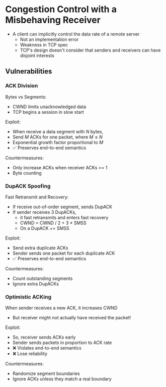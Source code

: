 # Congestion Control with a Misbehaving Receiver

- A client can implicitly control the data rate of a remote server
	- Not an implementation error
	- Weakness in TCP spec
	- TCP's design doesn't consider that senders and receivers can have disjoint interests

## Vulnerabilities

### ACK Division

Bytes vs Segments:
- CWND limits unacknowledged data
- TCP begins a session in slow start

Exploit:
- When receive a data segment with $N$ bytes,
- Send $M$ ACKs for one packet, where $M \leq N$
- Exponential growth factor proportional to $M$
- ✅ Preserves end-to-end semantics

Countermeasures:
- Only increase ACKs when receiver ACKs >= 1
- Byte counting

### DupACK Spoofing

Fast Retransmit and Recovery:
- If receive out-of-order segment, sends DupACK
- If sender receives 3 DupACKs,
	- it fast retransmits and enters fast recovery
	- CWND = CWND / 2 + 3 \* SMSS
	- On a DupACK += SMSS

Exploit:
- Send extra duplicate ACKs
- Sender sends one packet for each duplicate ACK
- ✅ Preserves end-to-end semantics

Countermeasures:
- Count outstanding segments
- Ignore extra DupACKs

### Optimistic ACKing

When sender receives a new ACK, it increases CWND
- But receiver might not actually have received the packet!

Exploit:
- So, receiver sends ACKs early
- Sender sends packets in proportion to ACK rate
- ❌ Violates end-to-end semantics
- ❌ Lose reliability

Countermeasures:
- Randomize segment boundaries
- Ignore ACKs unless they match a real boundary